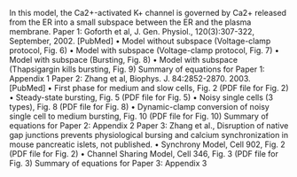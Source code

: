 In this model, the Ca2+-activated K+ channel is governed by Ca2+ released from the ER into a small subspace between the ER and the plasma membrane.
Paper 1: Goforth et al, J. Gen. Physiol., 120(3):307-322, September, 2002. [PubMed]
•	Model without subspace (Voltage-clamp protocol, Fig. 6)
•	Model with subspace (Voltage-clamp protocol, Fig. 7)
•	Model with subspace (Bursting, Fig. 8)
•	Model with subspace (Thapsigargin kills bursting, Fig. 9)
Summary of equations for Paper 1: Appendix 1
Paper 2: Zhang et al, Biophys. J. 84:2852-2870. 2003. [PubMed]
•	First phase for medium and slow cells, Fig. 2 (PDF file for Fig. 2)
•	Steady-state bursting, Fig. 5 (PDF file for Fig. 5)
•	Noisy single cells (3 types), Fig. 8 (PDF file for Fig. 8)
•	Dynamic-clamp conversion of noisy single cell to medium bursting, Fig. 10 (PDF file for Fig. 10)
Summary of equations for Paper 2: Appendix 2
Paper 3: Zhang et al., Disruption of native gap junctions prevents physiological bursing and calcium synchronization in mouse pancreatic islets, not published.
•	Synchrony Model, Cell 902, Fig. 2 (PDF file for Fig. 2)
•	Channel Sharing Model, Cell 346, Fig. 3 (PDF file for Fig. 3)
Summary of equations for Paper 3: Appendix 3
